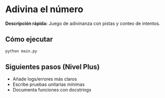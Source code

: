 # Adivina el número

**Descripción rápida:** Juego de adivinanza con pistas y conteo de intentos.

## Cómo ejecutar
```bash
python main.py
```

## Siguientes pasos (Nivel Plus)
- Añade logs/errores más claros
- Escribe pruebas unitarias mínimas
- Documenta funciones con docstrings